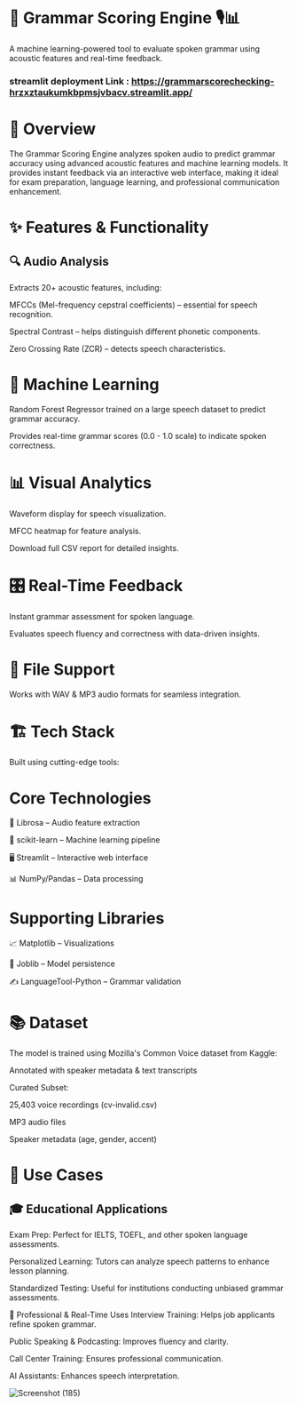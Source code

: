 # 📢 Grammar Scoring Engine 🎙️📊

A machine learning-powered tool to evaluate spoken grammar using acoustic features and real-time feedback.


### streamlit deployment Link : https://grammarscorechecking-hrzxztaukumkbpmsjvbacv.streamlit.app/

# 🚀 Overview

The Grammar Scoring Engine analyzes spoken audio to predict grammar accuracy using advanced acoustic features and machine learning models. It provides instant feedback via an interactive web interface, making it ideal for exam preparation, language learning, and professional communication enhancement.

# ✨ Features & Functionality

## 🔍 Audio Analysis

Extracts 20+ acoustic features, including:

MFCCs (Mel-frequency cepstral coefficients) – essential for speech recognition.

Spectral Contrast – helps distinguish different phonetic components.

Zero Crossing Rate (ZCR) – detects speech characteristics.

# 🤖 Machine Learning

Random Forest Regressor trained on a large speech dataset to predict grammar accuracy.

Provides real-time grammar scores (0.0 - 1.0 scale) to indicate spoken correctness.

# 📊 Visual Analytics

Waveform display for speech visualization.

MFCC heatmap for feature analysis.

Download full CSV report for detailed insights.

# 🎛️ Real-Time Feedback

Instant grammar assessment for spoken language.

Evaluates speech fluency and correctness with data-driven insights.

# 📂 File Support

Works with WAV & MP3 audio formats for seamless integration.

# 🏗️ Tech Stack

Built using cutting-edge tools:

# Core Technologies

🎼 Librosa – Audio feature extraction

🤖 scikit-learn – Machine learning pipeline

🖥️ Streamlit – Interactive web interface

📊 NumPy/Pandas – Data processing

# Supporting Libraries

📈 Matplotlib – Visualizations

💾 Joblib – Model persistence

✍️ LanguageTool-Python – Grammar validation

# 📚 Dataset
The model is trained using Mozilla's Common Voice dataset from Kaggle:

Annotated with speaker metadata & text transcripts

Curated Subset:

25,403 voice recordings (cv-invalid.csv)

MP3 audio files

Speaker metadata (age, gender, accent)


# 🔎 Use Cases

## 🎓 Educational Applications

Exam Prep: Perfect for IELTS, TOEFL, and other spoken language assessments.

Personalized Learning: Tutors can analyze speech patterns to enhance lesson planning.

Standardized Testing: Useful for institutions conducting unbiased grammar assessments.

💼 Professional & Real-Time Uses
Interview Training: Helps job applicants refine spoken grammar.

Public Speaking & Podcasting: Improves fluency and clarity.

Call Center Training: Ensures professional communication.

AI Assistants: Enhances speech interpretation.

![Screenshot (185)](https://github.com/user-attachments/assets/7f436188-efcf-4095-bfbb-72739259b1b6)


